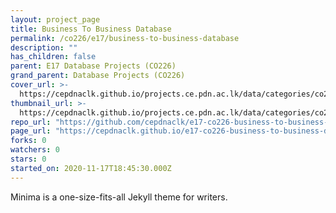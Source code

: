 ```yaml
---
layout: project_page
title: Business To Business Database
permalink: /co226/e17/business-to-business-database
description: ""
has_children: false
parent: E17 Database Projects (CO226)
grand_parent: Database Projects (CO226)
cover_url: >-
  https://cepdnaclk.github.io/projects.ce.pdn.ac.lk/data/categories/co226/cover_page.jpg
thumbnail_url: >-
  https://cepdnaclk.github.io/projects.ce.pdn.ac.lk/data/categories/co226/thumbnail.jpg
repo_url: "https://github.com/cepdnaclk/e17-co226-business-to-business-database"
page_url: "https://cepdnaclk.github.io/e17-co226-business-to-business-database"
forks: 0
watchers: 0
stars: 0
started_on: 2020-11-17T18:45:30.000Z
---
```


Minima is a one-size-fits-all Jekyll theme for writers.
